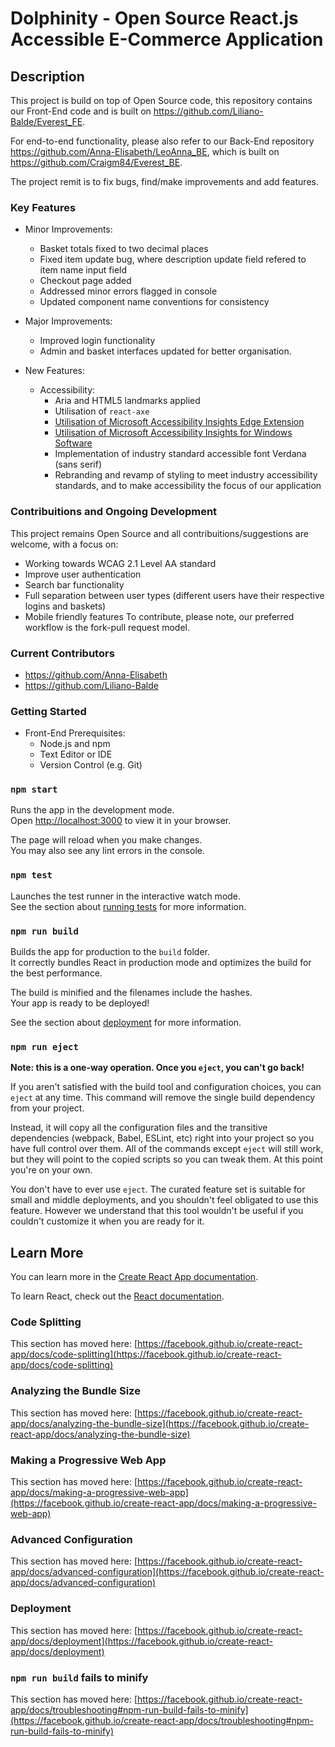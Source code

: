 # Dolphinity - Open Source React.js Accessible E-Commerce Application

## Description

This project is build on top of Open Source code, this repository contains our Front-End code and is built on https://github.com/Liliano-Balde/Everest_FE.

For end-to-end functionality, please also refer to our Back-End repository https://github.com/Anna-Elisabeth/LeoAnna_BE, which is built on https://github.com/Craigm84/Everest_BE.

The project remit is to fix bugs, find/make improvements and add features.

### Key Features
- Minor Improvements:
  - Basket totals fixed to two decimal places
  - Fixed item update bug, where description update field refered to item name input field
  - Checkout page added
  - Addressed minor errors flagged in console
  - Updated component name conventions for consistency

- Major Improvements:
  - Improved login functionality
  - Admin and basket interfaces updated for better organisation.
 
- New Features:
  - Accessibility:
    - Aria and HTML5 landmarks applied
    - Utilisation of `react-axe`
    - [Utilisation of Microsoft Accessibility Insights Edge Extension](https://microsoftedge.microsoft.com/addons/detail/accessibility-insights-fo/ghbhpcookfemncgoinjblecnilppimih)
    - [Utilisation of Microsoft Accessibility Insights for Windows Software](https://accessibilityinsights.io/downloads/)
    - Implementation of industry standard accessible font Verdana (sans serif)
    - Rebranding and revamp of styling to meet industry accessibility standards, and to make accessibility the focus of our application

### Contribuitions and Ongoing Development
  This project remains Open Source and all contribuitions/suggestions are welcome, with a focus on:
  - Working towards WCAG 2.1 Level AA standard
  - Improve user authentication
  - Search bar functionality
  - Full separation between user types (different users have their respective logins and baskets)
  - Mobile friendly features
  To contribute, please note, our preferred workflow is the fork-pull request model.

### Current Contributors
  - https://github.com/Anna-Elisabeth
  - https://github.com/Liliano-Balde

### Getting Started
  - Front-End Prerequisites:
    - Node.js and npm
    - Text Editor or IDE
    - Version Control (e.g. Git)

### `npm start`

Runs the app in the development mode.\
Open [http://localhost:3000](http://localhost:3000) to view it in your browser.

The page will reload when you make changes.\
You may also see any lint errors in the console.

### `npm test`

Launches the test runner in the interactive watch mode.\
See the section about [running tests](https://facebook.github.io/create-react-app/docs/running-tests) for more information.

### `npm run build`

Builds the app for production to the `build` folder.\
It correctly bundles React in production mode and optimizes the build for the best performance.

The build is minified and the filenames include the hashes.\
Your app is ready to be deployed!

See the section about [deployment](https://facebook.github.io/create-react-app/docs/deployment) for more information.

### `npm run eject`

**Note: this is a one-way operation. Once you `eject`, you can't go back!**

If you aren't satisfied with the build tool and configuration choices, you can `eject` at any time. This command will remove the single build dependency from your project.

Instead, it will copy all the configuration files and the transitive dependencies (webpack, Babel, ESLint, etc) right into your project so you have full control over them. All of the commands except `eject` will still work, but they will point to the copied scripts so you can tweak them. At this point you're on your own.

You don't have to ever use `eject`. The curated feature set is suitable for small and middle deployments, and you shouldn't feel obligated to use this feature. However we understand that this tool wouldn't be useful if you couldn't customize it when you are ready for it.

## Learn More

You can learn more in the [Create React App documentation](https://facebook.github.io/create-react-app/docs/getting-started).

To learn React, check out the [React documentation](https://reactjs.org/).

### Code Splitting

This section has moved here: [https://facebook.github.io/create-react-app/docs/code-splitting](https://facebook.github.io/create-react-app/docs/code-splitting)

### Analyzing the Bundle Size

This section has moved here: [https://facebook.github.io/create-react-app/docs/analyzing-the-bundle-size](https://facebook.github.io/create-react-app/docs/analyzing-the-bundle-size)

### Making a Progressive Web App

This section has moved here: [https://facebook.github.io/create-react-app/docs/making-a-progressive-web-app](https://facebook.github.io/create-react-app/docs/making-a-progressive-web-app)

### Advanced Configuration

This section has moved here: [https://facebook.github.io/create-react-app/docs/advanced-configuration](https://facebook.github.io/create-react-app/docs/advanced-configuration)

### Deployment

This section has moved here: [https://facebook.github.io/create-react-app/docs/deployment](https://facebook.github.io/create-react-app/docs/deployment)

### `npm run build` fails to minify

This section has moved here: [https://facebook.github.io/create-react-app/docs/troubleshooting#npm-run-build-fails-to-minify](https://facebook.github.io/create-react-app/docs/troubleshooting#npm-run-build-fails-to-minify)
